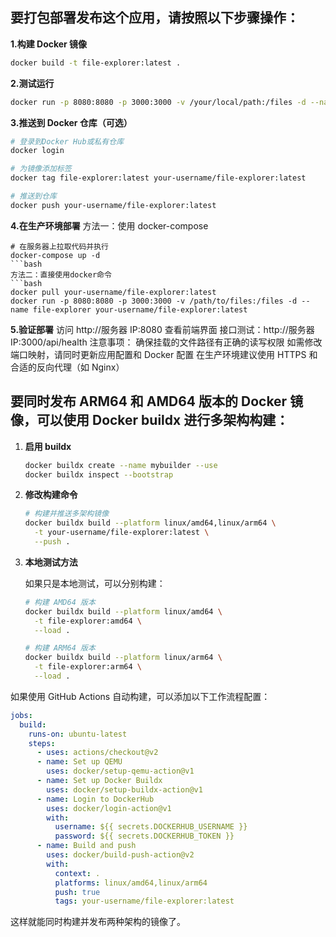## 要打包部署发布这个应用，请按照以下步骤操作：

**1.构建 Docker 镜像**

```bash
docker build -t file-explorer:latest .
```

**2.测试运行**

```bash
docker run -p 8080:8080 -p 3000:3000 -v /your/local/path:/files -d --name file-explorer file-explorer:latest
```

**3.推送到 Docker 仓库（可选）**

```bash
# 登录到Docker Hub或私有仓库
docker login

# 为镜像添加标签
docker tag file-explorer:latest your-username/file-explorer:latest

# 推送到仓库
docker push your-username/file-explorer:latest
```

**4.在生产环境部署**
方法一：使用 docker-compose

````
# 在服务器上拉取代码并执行
docker-compose up -d
```bash
方法二：直接使用docker命令
```bash
docker pull your-username/file-explorer:latest
docker run -p 8080:8080 -p 3000:3000 -v /path/to/files:/files -d --name file-explorer your-username/file-explorer:latest
````

**5.验证部署**
访问 http://服务器 IP:8080 查看前端界面
接口测试：http://服务器 IP:3000/api/health
注意事项：
确保挂载的文件路径有正确的读写权限
如需修改端口映射，请同时更新应用配置和 Docker 配置
在生产环境建议使用 HTTPS 和合适的反向代理（如 Nginx）

## 要同时发布 ARM64 和 AMD64 版本的 Docker 镜像，可以使用 Docker buildx 进行多架构构建：

1. **启用 buildx**

   ```bash
   docker buildx create --name mybuilder --use
   docker buildx inspect --bootstrap
   ```

2. **修改构建命令**

   ```bash
   # 构建并推送多架构镜像
   docker buildx build --platform linux/amd64,linux/arm64 \
     -t your-username/file-explorer:latest \
     --push .
   ```

3. **本地测试方法**

   如果只是本地测试，可以分别构建：

   ```bash
   # 构建 AMD64 版本
   docker buildx build --platform linux/amd64 \
     -t file-explorer:amd64 \
     --load .

   # 构建 ARM64 版本
   docker buildx build --platform linux/arm64 \
     -t file-explorer:arm64 \
     --load .
   ```

如果使用 GitHub Actions 自动构建，可以添加以下工作流程配置：

```yaml
jobs:
  build:
    runs-on: ubuntu-latest
    steps:
      - uses: actions/checkout@v2
      - name: Set up QEMU
        uses: docker/setup-qemu-action@v1
      - name: Set up Docker Buildx
        uses: docker/setup-buildx-action@v1
      - name: Login to DockerHub
        uses: docker/login-action@v1
        with:
          username: ${{ secrets.DOCKERHUB_USERNAME }}
          password: ${{ secrets.DOCKERHUB_TOKEN }}
      - name: Build and push
        uses: docker/build-push-action@v2
        with:
          context: .
          platforms: linux/amd64,linux/arm64
          push: true
          tags: your-username/file-explorer:latest
```

这样就能同时构建并发布两种架构的镜像了。
